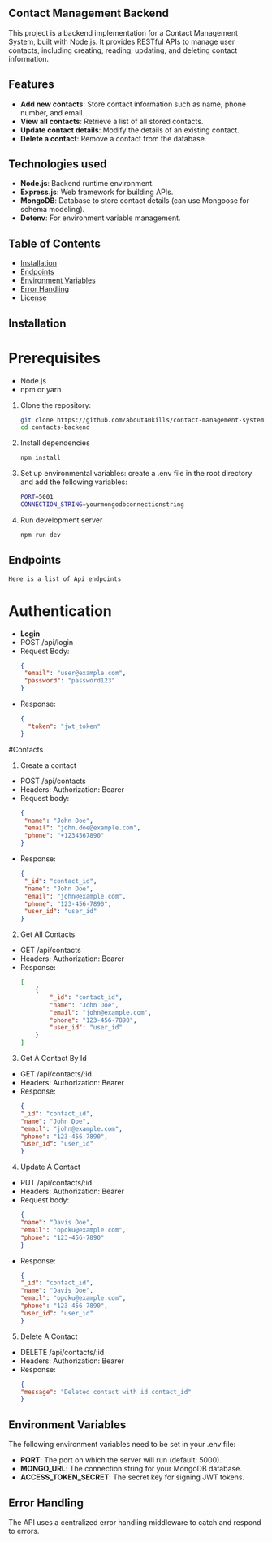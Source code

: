 ## Contact Management Backend
This project is a backend implementation for a Contact Management System, built with Node.js. It provides RESTful APIs to manage user contacts, including creating, reading, updating, and deleting contact information.

## Features
- **Add new contacts**: Store contact information such as name, phone number, and email.
- **View all contacts**: Retrieve a list of all stored contacts.
- **Update contact details**: Modify the details of an existing contact.
- **Delete a contact**: Remove a contact from the database.

## Technologies used
- **Node.js**: Backend runtime environment.
- **Express.js**: Web framework for building APIs.
- **MongoDB**: Database to store contact details (can use Mongoose for schema modeling).
- **Dotenv**: For environment variable management.



## Table of Contents

- [Installation](#installation)
- [Endpoints](#endpoints)
- [Environment Variables](#environment-variables)
- [Error Handling](#error-handling)
- [License](#license)

## Installation

# Prerequisites
- Node.js
- npm or yarn

1. Clone the repository:
   ```bash
   git clone https://github.com/about40kills/contact-management-system.git
   cd contacts-backend

2. Install dependencies
    ```bash
    npm install

3. Set up environmental variables:
    create a .env file in the root directory and add the following variables:
    ```bash
    PORT=5001
    CONNECTION_STRING=yourmongodbconnectionstring

4. Run development server 
    ```bash
    npm run dev

## Endpoints
    Here is a list of Api endpoints
# Authentication
- **Login**
- POST /api/login
- Request Body:
    ```json
    {
     "email": "user@example.com",
     "password": "password123"
    }
- Response:
    ```json
    {
      "token": "jwt_token"
    }

#Contacts
1. Create a contact
- POST /api/contacts
- Headers: Authorization: Bearer <token>
- Request body:
    ```json
    {
     "name": "John Doe",
     "email": "john.doe@example.com",
     "phone": "+1234567890"
    }
- Response:
    ```json
    {
     "_id": "contact_id",
     "name": "John Doe",
     "email": "john@example.com",
     "phone": "123-456-7890",
     "user_id": "user_id"
    }

2. Get All Contacts
- GET /api/contacts
- Headers: Authorization: Bearer <token>
- Response:
    ```json
    [
        {
            "_id": "contact_id",
            "name": "John Doe",
            "email": "john@example.com",
            "phone": "123-456-7890",
            "user_id": "user_id"
        }
    ]

3. Get A Contact By Id
- GET /api/contacts/:id
- Headers: Authorization: Bearer <token>
- Response:
    ```json
    {
    "_id": "contact_id",
    "name": "John Doe",
    "email": "john@example.com",
    "phone": "123-456-7890",
    "user_id": "user_id"
    }


4. Update A Contact
- PUT /api/contacts/:id
- Headers: Authorization: Bearer <token>
- Request body:
    ```json
    {
    "name": "Davis Doe",
    "email": "opoku@example.com",
    "phone": "123-456-7890"
    }
- Response:
    ```json
    {
    "_id": "contact_id",
    "name": "Davis Doe",
    "email": "opoku@example.com",
    "phone": "123-456-7890",
    "user_id": "user_id"
    }

5. Delete A Contact
- DELETE /api/contacts/:id
- Headers: Authorization: Bearer <token>
- Response:
    ```json
    {
  "message": "Deleted contact with id contact_id"
    }

## Environment Variables
The following environment variables need to be set in your .env file:

- **PORT**: The port on which the server will run (default: 5000).
- **MONGO_URL**: The connection string for your MongoDB database.
- **ACCESS_TOKEN_SECRET**: The secret key for signing JWT tokens.


## Error Handling
The API uses a centralized error handling middleware to catch and respond to errors.


